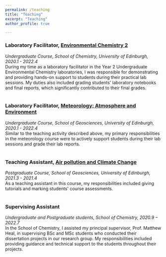 ```yaml
---
permalink: /teaching
title: "Teaching"
excerpt: "Teaching"
author_profile: true

---
```

### Laboratory Facilitator, <a href="http://www.drps.ed.ac.uk/19-20/dpt/cxchem08020.htm">Environmental Chemistry 2</a>
<em>Undergraduate Course, School of Chemistry, University of Edinburgh, 2020.1 - 2022.4</em><br>
During my time as a laboratory facilitator in the Year 2 Undergraduate Environmental Chemistry laboratories, I was responsible for demonstrating and providing hands-on support to students during their practical lab sessions. My duties also included grading students' laboratory notebooks and final reports, which significantly contributed to their final grades.<br><br>

### Laboratory Facilitator, <a href="http://www.drps.ed.ac.uk/22-23/dpt/cxmete08001.htm">Meteorology: Atmosphere and Environment</a>
<em>Undergraduate Course, School of Geosciences, University of Edinburgh, 2020.1 - 2022.4</em><br>
Similar to the teaching activity described above, my primary responsibilities in the meteorology course were to actively support students during their lab sessions and grade their lab reports.<br><br>

### Teaching Assistant, <a href="http://www.drps.ed.ac.uk/21-22/dpt/cxpgge11007.htm">Air pollution and Climate Change</a>
<em>Postgraduate Course, School of Geosciences, University of Edinburgh, 2021.3 - 2021.4</em><br>
As a teaching assistant in this course, my responsibilities included giving tutorials and marking students' course assessments.<br><br>

### Supervising Assistant
<em>Undergraduate and Postgraduate students, School of Chemistry, 2020.9 – 2022.7</em><br>
In the School of Chemistry, I assisted my principal supervisor, Prof. Matthew Heal, in supervising BSc and MSc students who conducted their dissertation projects in our research group. My responsibilities included providing guidance and technical support to the students throughout their projects.